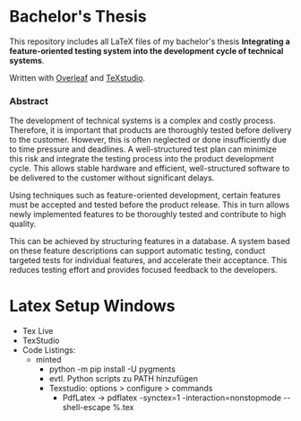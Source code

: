 # Bachelor's Thesis

This repository includes all LaTeX files of my bachelor's thesis **Integrating a feature-oriented testing system into the development cycle of technical systems**. 

Written with [Overleaf](https://www.overleaf.com/) and [TeXstudio](https://www.texstudio.org/).

### Abstract
The development of technical systems is a complex and costly process. 
Therefore, it is important that products are thoroughly tested before delivery to the customer. 
However, this is often neglected or done insufficiently due to time pressure and deadlines. 
A well-structured test plan can minimize this risk and integrate the testing process into the product development cycle. 
This allows stable hardware and efficient, well-structured software to be delivered to the customer without significant delays.  

Using techniques such as feature-oriented development, certain features must be accepted and tested before the product release. 
This in turn allows newly implemented features to be thoroughly tested and contribute to high quality.  

This can be achieved by structuring features in a database. 
A system based on these feature descriptions can support automatic testing, conduct targeted tests for individual features, and accelerate their acceptance. 
This reduces testing effort and provides focused feedback to the developers.


# Latex Setup Windows

- Tex Live
- TexStudio
- Code Listings:
  - minted
    - python -m pip install -U pygments
    - evtl. Python scripts zu PATH hinzufügen
    - Texstudio: options > configure > commands
      - PdfLatex -> pdflatex -synctex=1 -interaction=nonstopmode --shell-escape %.tex
